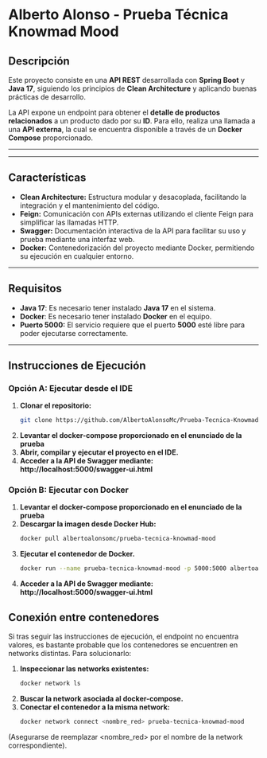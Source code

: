 # **Alberto Alonso - Prueba Técnica Knowmad Mood**

## **Descripción**

Este proyecto consiste en una **API REST** desarrollada con **Spring Boot** y **Java 17**, siguiendo los principios de **Clean Architecture** y aplicando buenas prácticas de desarrollo.

La API expone un endpoint para obtener el **detalle de productos relacionados** a un producto dado por su **ID**. Para ello, realiza una llamada a una **API externa**, la cual se encuentra disponible a través de un **Docker Compose** proporcionado.

---

---

## **Características**

- **Clean Architecture:** Estructura modular y desacoplada, facilitando la integración y el mantenimiento del código.
- **Feign:** Comunicación con APIs externas utilizando el cliente Feign para simplificar las llamadas HTTP.
- **Swagger:** Documentación interactiva de la API para facilitar su uso y prueba mediante una interfaz web.
- **Docker:** Contenedorización del proyecto mediante Docker, permitiendo su ejecución en cualquier entorno.

---

## **Requisitos**

- **Java 17**: Es necesario tener instalado **Java 17** en el sistema.
- **Docker**: Es necesario tener instalado **Docker** en el equipo.
- **Puerto 5000:** El servicio requiere que el puerto **5000** esté libre para poder ejecutarse correctamente.

---

## **Instrucciones de Ejecución**

### **Opción A: Ejecutar desde el IDE**

1. **Clonar el repositorio:**
   ```bash
   git clone https://github.com/AlbertoAlonsoMc/Prueba-Tecnica-Knowmad-Mood.git

2. **Levantar el docker-compose proporcionado en el enunciado de la prueba**
3. **Abrir, compilar y ejecutar el proyecto en el IDE.**
4. **Acceder a la API de Swagger mediante: http://localhost:5000/swagger-ui.html**

### **Opción B: Ejecutar con Docker**
1. **Levantar el docker-compose proporcionado en el enunciado de la prueba**
2. **Descargar la imagen desde Docker Hub:**
   ```bash
   docker pull albertoalonsomc/prueba-tecnica-knowmad-mood

3. **Ejecutar el contenedor de Docker.**
    ```bash
   docker run --name prueba-tecnica-knowmad-mood -p 5000:5000 albertoalonso/prueba-tecnica-knowmad-mood

4. **Acceder a la API de Swagger mediante: http://localhost:5000/swagger-ui.html**

## **Conexión entre contenedores**
Si tras seguir las instrucciones de ejecución, el endpoint no encuentra valores, es bastante probable que los contenedores se encuentren en networks distintas. Para solucionarlo:

1. **Inspeccionar las networks existentes:**
   ```bash
   docker network ls

2. **Buscar la network asociada al docker-compose.**
3. **Conectar el contenedor a la misma network:**
   ```bash
   docker network connect <nombre_red> prueba-tecnica-knowmad-mood

(Asegurarse de reemplazar <nombre_red> por el nombre de la network correspondiente).
